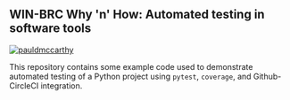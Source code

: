 WIN-BRC Why 'n' How: Automated testing in software tools
--------------------------------------------------------


[![pauldmccarthy](https://circleci.com/gh/pauldmccarthy/win-brc-automated-testing-proto.svg?style=svg)](https://circleci.com/gh/pauldmccarthy/win-brc-automated-testing-proto)


This repository contains some example code used to demonstrate automated
testing of a Python project using `pytest`, `coverage`, and Github-CircleCI
integration.
